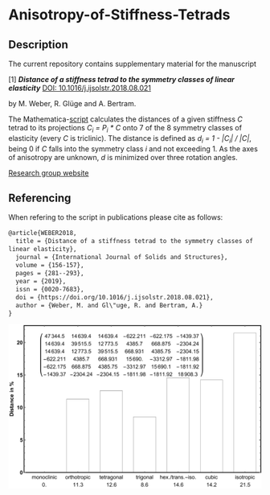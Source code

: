 # Anisotropy-of-Stiffness-Tetrads

## Description

The current repository contains supplementary material for the manuscript

[1] **_Distance of a stiffness tetrad to the symmetry classes of linear elasticity_** [DOI: 10.1016/j.ijsolstr.2018.08.021](https://doi.org/10.1016/j.ijsolstr.2018.08.021)

by M. Weber, R. Glüge and A. Bertram.

The Mathematica-[script](./Distances_Of_Stiffness_Tetrad_To_Symmetry_Classes.nb) calculates the distances of a given stiffness *C* tetrad to its 
projections *C<sub>i</sub> = P<sub>i</sub> * C* onto 7 of the 8 symmetry classes of elasticity (every *C* is triclinic). The distance is defined as *d<sub>i</sub> = 1 - |C<sub>i</sub>| / |C|*, being 0 if *C* falls into the symmetry class *i* and not exceeding 1. As the axes of anisotropy are unknown, *d* is minimized over three rotation angles. 

[Research group website](https://www.ifme.ovgu.de/ifme/en/cem.html)

## Referencing

When refering to the script in publications please cite as follows:

```
@article{WEBER2018,
  title = {Distance of a stiffness tetrad to the symmetry classes of linear elasticity},
  journal = {International Journal of Solids and Structures},
  volume = {156-157},
  pages = {281--293},
  year = {2019},
  issn = {0020-7683},
  doi = {https://doi.org/10.1016/j.ijsolstr.2018.08.021},
  author = {Weber, M. and Gl\"uge, R. and Bertram, A.}
}
```
![ ](./logo.svg)
